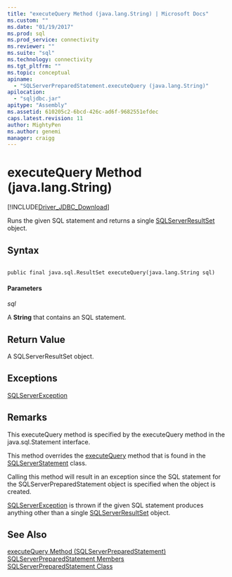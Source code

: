 ```yaml
---
title: "executeQuery Method (java.lang.String) | Microsoft Docs"
ms.custom: ""
ms.date: "01/19/2017"
ms.prod: sql
ms.prod_service: connectivity
ms.reviewer: ""
ms.suite: "sql"
ms.technology: connectivity
ms.tgt_pltfrm: ""
ms.topic: conceptual
apiname: 
  - "SQLServerPreparedStatement.executeQuery (java.lang.String)"
apilocation: 
  - "sqljdbc.jar"
apitype: "Assembly"
ms.assetid: 610205c2-6bcd-426c-ad6f-9682551efdec
caps.latest.revision: 11
author: MightyPen
ms.author: genemi
manager: craigg
---
```

# executeQuery Method (java.lang.String)
[!INCLUDE[Driver_JDBC_Download](../../../includes/driver_jdbc_download.md)]

  Runs the given SQL statement and returns a single [SQLServerResultSet](../../../connect/jdbc/reference/sqlserverresultset-class.md) object.  
  
## Syntax  
  
```  
  
public final java.sql.ResultSet executeQuery(java.lang.String sql)  
```  
  
#### Parameters  
 *sql*  
  
 A **String** that contains an SQL statement.  
  
## Return Value  
 A SQLServerResultSet object.  
  
## Exceptions  
 [SQLServerException](../../../connect/jdbc/reference/sqlserverexception-class.md)  
  
## Remarks  
 This executeQuery method is specified by the executeQuery method in the java.sql.Statement interface.  
  
 This method overrides the [executeQuery](../../../connect/jdbc/reference/executequery-method-sqlserverstatement.md) method that is found in the [SQLServerStatement](../../../connect/jdbc/reference/sqlserverstatement-class.md) class.  
  
 Calling this method will result in an exception since the SQL statement for the SQLServerPreparedStatement object is specified when the object is created.  
  
 [SQLServerException](../../../connect/jdbc/reference/sqlserverexception-class.md) is thrown if the given SQL statement produces anything other than a single [SQLServerResultSet](../../../connect/jdbc/reference/sqlserverresultset-class.md) object.  
  
## See Also  
 [executeQuery Method &#40;SQLServerPreparedStatement&#41;](../../../connect/jdbc/reference/executequery-method-sqlserverpreparedstatement.md)   
 [SQLServerPreparedStatement Members](../../../connect/jdbc/reference/sqlserverpreparedstatement-members.md)   
 [SQLServerPreparedStatement Class](../../../connect/jdbc/reference/sqlserverpreparedstatement-class.md)  
  
  
